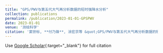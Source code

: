 ```yaml
---
title: "GPS/PWV与第五代大气再分析数据的短时强降水分析"
collection: publications
permalink: /publication/2023-01-01-GPSPWV
date: 2023-01-01
venue: '测绘科学'
citation: '窦世标, **付乃锋**, 涂宏京等 &quot;GPS/PWV与第五代大气再分析数据的短时强降水分析.&quot; 测绘科学, 2023.'
---
```

Use [Google Scholar](https://scholar.google.com/scholar?q=GPS/PWV与第五代大气再分析数据的短时强降水分析){:target="_blank"} for full citation